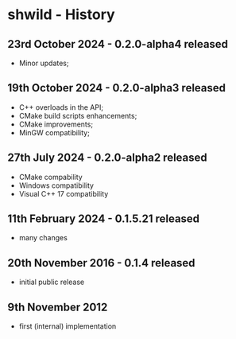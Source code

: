# shwild - History


23rd October 2024 - 0.2.0-alpha4 released
-----------------------------------------

* Minor updates;


19th October 2024 - 0.2.0-alpha3 released
-----------------------------------------

* C++ overloads in the API;
* CMake build scripts enhancements;
* CMake improvements;
* MinGW compatibility;


27th July 2024 - 0.2.0-alpha2 released
--------------------------------------

* CMake compability
* Windows compatibility
* Visual C++ 17 compatibility


11th February 2024 - 0.1.5.21 released
--------------------------------------

* many changes


20th November 2016 - 0.1.4 released
-----------------------------------

* initial public release


9th November 2012
-----------------

* first (internal) implementation


<!-- ########################### end of file ########################### -->

